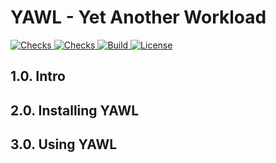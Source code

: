 # YAWL - Yet Another Workload
[
![Checks](https://img.shields.io/github/checks-status/gbieul/yawl/master)
![Checks](https://github.com/gbieul/yawl/actions/workflows/yawl-checks.yml/badge.svg)
![Build](https://github.com/gbieul/yawl/actions/workflows/yawl-build.yml/badge.svg)
![License](https://img.shields.io/github/license/gbieul/flake8-markdown.svg)
](https://pypi.org/project/flake8-markdown/)

## 1.0. Intro

## 2.0. Installing YAWL

## 3.0. Using YAWL
    